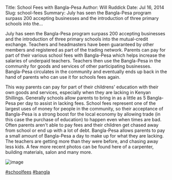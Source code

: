 Title: School Fees with Bangla-Pesa
Author: Will Ruddick
Date: Jul 16, 2014
Slug: school-fees
Summary: July has seen the Bangla-Pesa program surpass 200 accepting businesses and the introduction of three primary schools into the...

July has seen the Bangla-Pesa program surpass 200 accepting businesses
and the introduction of three primary schools into the mutual-credit
exchange. Teachers and headmasters have been guaranteed by other members
and registered as part of the trading network. Parents can pay for part
of their various school fees with Bangla-Pesa which helps increase the
salaries of underpaid teachers. Teachers then use the Bangla-Pesa in the
community for goods and services of other participating businesses.
Bangla-Pesa circulates in the community and eventually ends up back in
the hand of parents who can use it for schools fees again.

This way parents can pay for part of their childrens' education with
their own goods and services, especially when they are lacking in Kenyan
Shillings. Generally schools allow parents to bring in as a little as 5
Bangla-Pesa per day to assist in lacking fees. School fees represent one
of the largest uses of money for people in the community, so their
acceptance of Bangla-Pesa is a strong boost for the local economy by
allowing trade (in this case the purchase of education) to happen even
when times are bad. Often parents aren't able to pay fees and their
children get chased away from school or end up with a lot of debt.
Bangla-Pesa allows parents to pay a small amount of Bangla-Pesa a day to
make up for what they are lacking. The teachers are getting more than
they were before, and chasing away less kids. A few more recent photos
can be found here of a carpenter, building materials, salon and many
more.

![image](/images/blog/school-fees1.webp)

[#schoolfees](https://www.grassrootseconomics.org/blog/hashtags/schoolfees)
[#bangla](https://www.grassrootseconomics.org/blog/hashtags/bangla)

